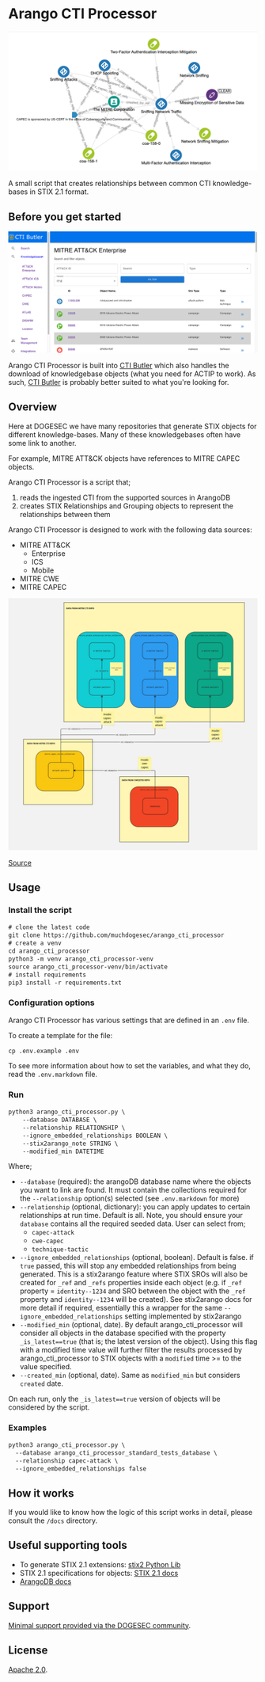# Arango CTI Processor

![](docs/arango_cti_processor.png)

A small script that creates relationships between common CTI knowledge-bases in STIX 2.1 format.

## Before you get started

![](docs/ctibutler-web.png)

Arango CTI Processor is built into [CTI Butler](https://www.ctibutler.com) which also handles the download of knowledgebase objects (what you need for ACTIP to work). As such, [CTI Butler](https://www.ctibutler.com) is probably better suited to what you're looking for.

## Overview

Here at DOGESEC we have many repositories that generate STIX objects for different knowledge-bases. Many of these knowledgebases often have some link to another.

For example, MITRE ATT&CK objects have references to MITRE CAPEC objects.

Arango CTI Processor is a script that;

1. reads the ingested CTI from the supported sources in ArangoDB
2. creates STIX Relationships and Grouping objects to represent the relationships between them

Arango CTI Processor is designed to work with the following data sources:

* MITRE ATT&CK
    * Enterprise
    * ICS
    * Mobile
* MITRE CWE
* MITRE CAPEC

![](docs/arango_cti_processor-data-structure.jpg)

[Source](https://miro.com/app/board/uXjVJ-ns2bI=/)

## Usage

### Install the script

```shell
# clone the latest code
git clone https://github.com/muchdogesec/arango_cti_processor
# create a venv
cd arango_cti_processor
python3 -m venv arango_cti_processor-venv
source arango_cti_processor-venv/bin/activate
# install requirements
pip3 install -r requirements.txt
````

### Configuration options

Arango CTI Processor has various settings that are defined in an `.env` file.

To create a template for the file:

```shell
cp .env.example .env
```

To see more information about how to set the variables, and what they do, read the `.env.markdown` file.

### Run

```shell
python3 arango_cti_processor.py \
    --database DATABASE \
    --relationship RELATIONSHIP \
    --ignore_embedded_relationships BOOLEAN \
    --stix2arango_note STRING \
    --modified_min DATETIME
```

Where;

* `--database` (required): the arangoDB database name where the objects you want to link are found. It must contain the collections required for the `--relationship` option(s) selected (see `.env.markdown` for more)
* `--relationship` (optional, dictionary): you can apply updates to certain relationships at run time. Default is all. Note, you should ensure your `database` contains all the required seeded data. User can select from;
    * `capec-attack`
    * `cwe-capec`
    * `technique-tactic`
* `--ignore_embedded_relationships` (optional, boolean). Default is false. if `true` passed, this will stop any embedded relationships from being generated. This is a stix2arango feature where STIX SROs will also be created for `_ref` and `_refs` properties inside each object (e.g. if `_ref` property = `identity--1234` and SRO between the object with the `_ref` property and `identity--1234` will be created). See stix2arango docs for more detail if required, essentially this a wrapper for the same `--ignore_embedded_relationships` setting implemented by stix2arango
* `--modified_min` (optional, date). By default arango_cti_processor will consider all objects in the database specified with the property `_is_latest==true` (that is; the latest version of the object). Using this flag with a modified time value will further filter the results processed by arango_cti_processor to STIX objects with a `modified` time >= to the value specified.
* `--created_min` (optional, date). Same as `modified_min` but considers `created` date.

On each run, only the `_is_latest==true` version of objects will be considered by the script.

### Examples

```shell
python3 arango_cti_processor.py \
  --database arango_cti_processor_standard_tests_database \
  --relationship capec-attack \
  --ignore_embedded_relationships false 
```

## How it works

If you would like to know how the logic of this script works in detail, please consult the `/docs` directory.

## Useful supporting tools

* To generate STIX 2.1 extensions: [stix2 Python Lib](https://stix2.readthedocs.io/en/latest/)
* STIX 2.1 specifications for objects: [STIX 2.1 docs](https://docs.oasis-open.org/cti/stix/v2.1/stix-v2.1.html)
* [ArangoDB docs](https://www.arangodb.com/docs/stable/)

## Support

[Minimal support provided via the DOGESEC community](https://community.dogesec.com/).

## License

[Apache 2.0](/LICENSE).